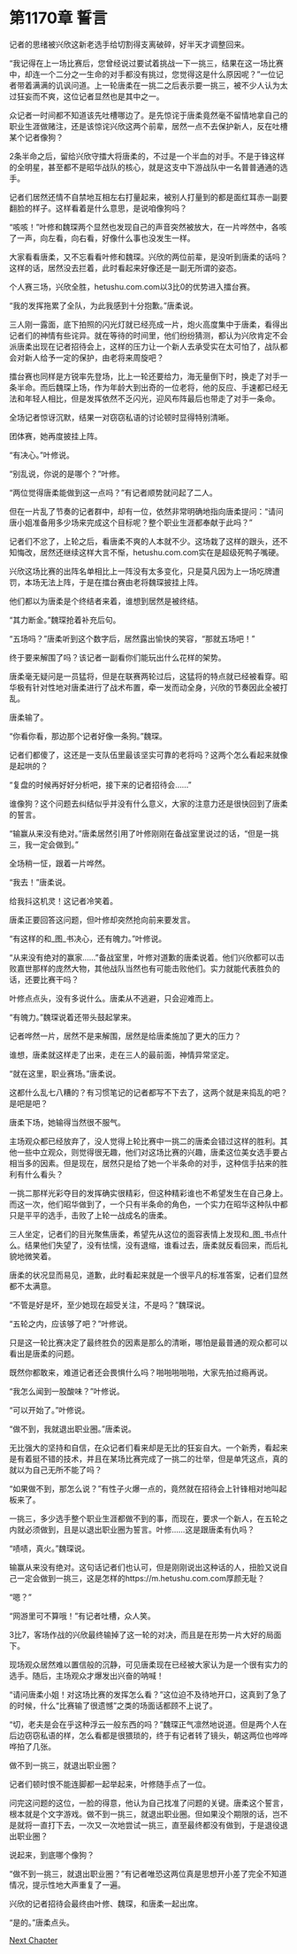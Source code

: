 # 第1170章 誓言

记者的思绪被兴欣这新老选手给切割得支离破碎，好半天才调整回来。

“我记得在上一场比赛后，您曾经说过要试着挑战一下一挑三，结果在这一场比赛中，却连一个二分之一生命的对手都没有挑过，您觉得这是什么原因呢？”一位记者带着满满的讥讽问道。上一轮唐柔在一挑二之后表示要一挑三，被不少人认为太过狂妄而不爽，这位记者显然也是其中之一。

众记者一时间都不知道该先吐槽哪边了。是先惊诧于唐柔竟然毫不留情地拿自己的职业生涯做赌注，还是该惊诧兴欣这两个前辈，居然一点不去保护新人，反在吐槽某个记者像狗？

2条半命之后，留给兴欣守擂大将唐柔的，不过是一个半血的对手。不是于锋这样的全明星，甚至都不是昭华战队的核心，就是这支中下游战队中一名普普通通的选手。

记者们居然还情不自禁地互相左右打量起来，被别人打量到的都是面红耳赤一副要翻脸的样子。这样看着是什么意思，是说咱像狗吗？

“咳咳！”叶修和魏琛两个显然也发现自己的声音突然被放大，在一片哗然中，各咳了一声，向左看，向右看，好像什么事也没发生一样。

大家看看唐柔，又不忘看看叶修和魏琛。兴欣的两位前辈，是没听到唐柔的话吗？这样的话，居然没去拦着，此时看起来好像还是一副无所谓的姿态。

个人赛三场，兴欣全胜，hetushu.com.com以3比0的优势进入擂台赛。

“我的发挥拖累了全队，为此我感到十分抱歉。”唐柔说。

三人刚一露面，底下拍照的闪光灯就已经亮成一片，炮火高度集中于唐柔，看得出记者们的神情有些诧异。就在等待的时间里，他们纷纷猜测，都认为兴欣肯定不会派唐柔出现在记者招待会上，这样的压力让一个新人去承受实在太可怕了，战队都会对新人给予一定的保护，由老将来周旋吧？

擂台赛也同样是方锐率先登场，比上一轮还要给力，海无量倒下时，换走了对手一条半命。而后魏琛上场，作为年龄大到出奇的一位老将，他的反应、手速都已经无法和年轻人相比，但是发挥依然不乏闪光，迎风布阵最后也带走了对手一条命。

全场记者惊讶沉默，结果一对窃窃私语的讨论顿时显得特别清晰。

团体赛，她再度披挂上阵。

“有决心。”叶修说。

“别乱说，你说的是哪个？”叶修。

“两位觉得唐柔能做到这一点吗？”有记者顺势就问起了二人。

但在一片乱了节奏的记者群中，却有一位，依然非常明确地指向唐柔提问：“请问唐小姐准备用多少场来完成这个目标呢？整个职业生涯都奉献于此吗？”

记者们不忿了，上轮之后，看唐柔不爽的人本就不少。这场栽了这样的跟头，还不知悔改，居然还继续这样大言不惭，hetushu.com.com实在是超级死鸭子嘴硬。

兴欣这场比赛的出阵名单相比上一阵没有太多变化，只是莫凡因为上一场吃牌遭罚，本场无法上阵，于是在擂台赛由老将魏琛披挂上阵。

他们都以为唐柔是个终结者来着，谁想到居然是被终结。

“其力断金。”魏琛抢着补充后句。

“五场吗？”唐柔听到这个数字后，居然露出愉快的笑容，“那就五场吧！”

终于要来解围了吗？该记者一副看你们能玩出什么花样的架势。

唐柔毫无疑问是一员猛将，但是在联赛两轮过后，这猛将的特点就已经被看穿。昭华极有针对性地对唐柔进行了战术布置，牵一发而动全身，兴欣的节奏因此全被打乱。

唐柔输了。

“你看你看，那边那个记者好像一条狗。”魏琛。

记者们都傻了，这还是一支队伍里最该坚实可靠的老将吗？这两个怎么看起来就像是起哄的？

“复盘的时候再好好分析吧，接下来的记者招待会……”

谁像狗？这个问题去纠结似乎并没有什么意义，大家的注意力还是很快回到了唐柔的誓言。

“输赢从来没有绝对。”唐柔居然引用了叶修刚刚在备战室里说过的话，“但是一挑三，我一定会做到。”

全场稍一怔，跟着一片哗然。

“我去！”唐柔说。

给我抖这机灵！这记者冷笑着。

唐柔正要回答这问题，但叶修却突然抢向前来要发言。

“有这样的和_图_书决心，还有魄力。”叶修说。

“从来没有绝对的赢家……”备战室里，叶修对道歉的唐柔说着。他们兴欣都可以击败嘉世那样的庞然大物，其他战队当然也有可能击败他们。实力就能代表胜负的话，还要比赛干吗？

叶修点点头，没有多说什么。唐柔从不逃避，只会迎难而上。

“有魄力。”魏琛说着还带头鼓起掌来。

记者哗然一片，居然不是来解围，居然是给唐柔施加了更大的压力？

谁想，唐柔就这样走了出来，走在三人的最前面，神情异常坚定。

“就在这里，职业赛场。”唐柔说。

这都什么乱七八糟的？有习惯笔记的记者都写不下去了，这两个就是来捣乱的吧？是吧是吧？

唐柔下场，她输得当然很不服气。

主场观众都已经放弃了，没人觉得上轮比赛中一挑二的唐柔会错过这样的胜利。其他一些中立观众，则觉得很无趣，他们对这场比赛的兴趣，唐柔这位美女选手要占相当多的因素。但是现在，居然只是给了她一个半条命的对手，这种信手拈来的胜利有什么看头？

一挑二那样光彩夺目的发挥确实很精彩，但这种精彩谁也不希望发生在自己身上。而这一次，他们昭华做到了，一个只有半条命的角色，一个实力在昭华这种队中都只是平平的选手，击败了上轮一战成名的唐柔。

三人坐定，记者们的目光聚焦唐柔，希望先从这位的面容表情上发现和_图_书点什么。结果他们失望了，没有怯懦，没有退缩，谁看过去，唐柔就反看回来，而后礼貌地微笑着。

唐柔的状况显而易见，道歉，此时看起来就是一个很平凡的标准答案，记者们显然都不太满意。

“不管是好是坏，至少她现在超受关注，不是吗？”魏琛说。

“五轮之内，应该够了吧？”叶修说。

只是这一轮比赛决定了最终胜负的因素是那么的清晰，哪怕是最普通的观众都可以看出是唐柔的问题。

既然你都敢来，难道记者还会畏惧什么吗？啪啪啪啪啪，大家先拍过瘾再说。

“我怎么闻到一股酸味？”叶修说。

“可以开始了。”叶修说。

“做不到，我就退出职业圈。”唐柔说。

无比强大的坚持和自信，在众记者们看来却是无比的狂妄自大。一个新秀，看起来是有着挺不错的技术，并且在某场比赛完成了一挑二的壮举，但是单凭这点，真的就以为自己无所不能了吗？

“如果做不到，那怎么说？”有性子火爆一点的，竟然就在招待会上针锋相对地叫起板来了。

一挑三，多少选手整个职业生涯都做不到的事，而现在，要求一个新人，在五轮之内就必须做到，且是以退出职业圈为誓言。叶修……这是跟唐柔有仇吗？

“啧啧，真火。”魏琛说。

输赢从来没有绝对。这句话记者们也认可，但是刚刚说出这种话的人，扭脸又说自己一定会做到一挑三，这是怎样的https://m.hetushu.com.com厚颜无耻？

“嗯？”

“网游里可不算哦！”有记者吐槽，众人笑。

3比7，客场作战的兴欣最终输掉了这一轮的对决，而且是在形势一片大好的局面下。

现场观众居然难以置信般的沉静，可见唐柔现在已经被大家认为是一个很有实力的选手。随后，主场观众才爆发出兴奋的呐喊！

“请问唐柔小姐！对这场比赛的发挥怎么看？”这位迫不及待地开口，这真到了急了的时候，什么“比赛输了很遗憾”之类的场面话都顾不上说了。

“切，老夫是会在乎这种浮云一般东西的吗？”魏琛正气凛然地说道。但是两个人在后边窃窃私语的样，怎么看都是很猥琐的，终于有记者转了镜头，朝这两位也哗哗哗拍了几张。

做不到一挑三，就退出职业圈？

记者们顿时恨不能连脚都一起举起来，叶修随手点了一位。

问完这问题的这位，一脸的得意，他认为自己找准了问题的关键。唐柔这个誓言，根本就是个文字游戏。做不到一挑三，就退出职业圈。但如果没个期限的话，岂不是就将一直打下去，一次又一次地尝试一挑三，直至最终都没有做到，于是退役退出职业圈？

说起来，到底哪个像狗？

“做不到一挑三，就退出职业圈？”有记者唯恐这两位真是思想开小差了完全不知道情况，提示性地大声重复了一遍。

兴欣的记者招待会最终由叶修、魏琛，和唐柔一起出席。

“是的。”唐柔点头。



[Next Chapter](%E7%AC%AC1171%E7%AB%A0%20%E6%96%B0%E8%B5%9B%E5%AD%A3%E7%9A%84%E9%9C%B8%E5%9B%BE.md)